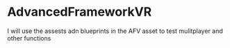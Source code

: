 # AdvancedFrameworkVR
I will use the assests adn blueprints in the AFV asset to test mulitplayer and other functions
